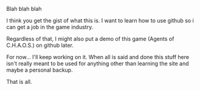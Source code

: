 Blah blah blah

I think you get the gist of what this is. I want to learn how to use github so i can get a job in the game industry. 

Regardless of that, I might also put a demo of this game (Agents of C.H.A.O.S.) on github later. 

For now... I'll keep working on it. 
When all is said and done this stuff here isn't really meant to be used for anything other than learning the site and maybe a personal backup.

That is all.
